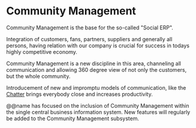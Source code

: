 # Community Management

Community Management is the base for the so-called "Social ERP".

Integration of customers, fans, partners, suppliers and generally all persons, having relation with our company is crucial for success in todays highly competitive economy.

Community Management is a new discipline in this area, channeling all communication and allowing 360 degree view of not only the customers, but the whole community.

Introducement of new and impromptu models of communication, like the [Chatter](chatter.md) brings everybody close and increases productivity.

@@name has focused on the inclusion of Community Management within the single central business information system.
New features will regularly be added to the Community Management subsystem.
